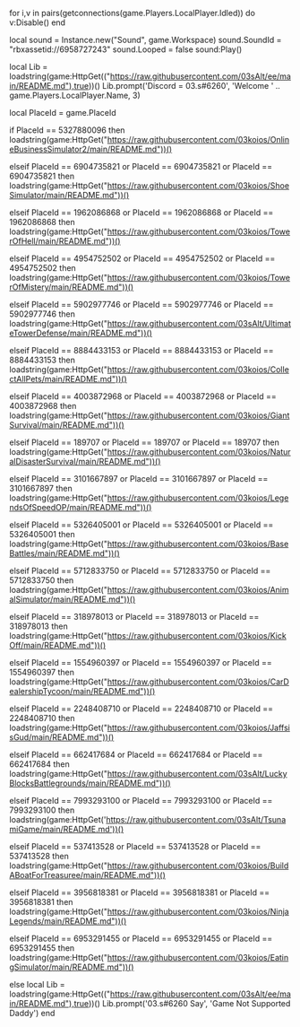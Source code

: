 
for i,v in pairs(getconnections(game.Players.LocalPlayer.Idled)) do
v:Disable()
end

local sound = Instance.new("Sound", game.Workspace)
sound.SoundId = "rbxassetid://6958727243"
sound.Looped = false
sound:Play()

local Lib = loadstring(game:HttpGet(("https://raw.githubusercontent.com/03sAlt/ee/main/README.md"),true))()
Lib.prompt('Discord = 03.s#6260', 'Welcome '  .. game.Players.LocalPlayer.Name, 3)




local PlaceId = game.PlaceId

if PlaceId == 5327880096 then
    loadstring(game:HttpGet("https://raw.githubusercontent.com/03koios/OnlineBusinessSimulator2/main/README.md"))()

elseif PlaceId == 6904735821 or PlaceId == 6904735821 or PlaceId == 6904735821 then
	loadstring(game:HttpGet("https://raw.githubusercontent.com/03koios/ShoeSimulator/main/README.md"))()

elseif PlaceId == 1962086868 or PlaceId == 1962086868 or PlaceId == 1962086868 then
	loadstring(game:HttpGet("https://raw.githubusercontent.com/03koios/TowerOfHell/main/README.md"))()

elseif PlaceId == 4954752502 or PlaceId == 4954752502 or PlaceId == 4954752502 then
	loadstring(game:HttpGet("https://raw.githubusercontent.com/03koios/TowerOfMistery/main/README.md"))()   

elseif PlaceId == 5902977746 or PlaceId == 5902977746 or PlaceId == 5902977746 then
	loadstring(game:HttpGet("https://raw.githubusercontent.com/03sAlt/UltimateTowerDefense/main/README.md"))()

elseif PlaceId == 8884433153 or PlaceId == 8884433153 or PlaceId == 8884433153 then
	loadstring(game:HttpGet("https://raw.githubusercontent.com/03koios/CollectAllPets/main/README.md"))() 

elseif PlaceId == 4003872968 or PlaceId == 4003872968 or PlaceId == 4003872968 then
	loadstring(game:HttpGet("https://raw.githubusercontent.com/03koios/GiantSurvival/main/README.md"))()

elseif PlaceId == 189707 or PlaceId == 189707 or PlaceId == 189707 then
	loadstring(game:HttpGet("https://raw.githubusercontent.com/03koios/NaturalDisasterSurvival/main/README.md"))()

elseif PlaceId == 3101667897 or PlaceId == 3101667897 or PlaceId == 3101667897 then
	loadstring(game:HttpGet("https://raw.githubusercontent.com/03koios/LegendsOfSpeedOP/main/README.md"))()

elseif PlaceId == 5326405001 or PlaceId == 5326405001 or PlaceId == 5326405001 then
	loadstring(game:HttpGet("https://raw.githubusercontent.com/03koios/BaseBattles/main/README.md"))()

elseif PlaceId == 5712833750 or PlaceId == 5712833750 or PlaceId == 5712833750 then
	loadstring(game:HttpGet("https://raw.githubusercontent.com/03koios/AnimalSimulator/main/README.md"))()


elseif PlaceId == 318978013 or PlaceId == 318978013 or PlaceId == 318978013 then
	loadstring(game:HttpGet("https://raw.githubusercontent.com/03koios/KickOff/main/README.md"))()

elseif PlaceId == 1554960397 or PlaceId == 1554960397 or PlaceId == 1554960397 then
	loadstring(game:HttpGet("https://raw.githubusercontent.com/03koios/CarDealershipTycoon/main/README.md"))()

elseif PlaceId == 2248408710 or PlaceId == 2248408710 or PlaceId == 2248408710 then
	loadstring(game:HttpGet("https://raw.githubusercontent.com/03koios/JaffsisGud/main/README.md"))()


elseif PlaceId == 662417684 or PlaceId == 662417684 or PlaceId == 662417684 then
	loadstring(game:HttpGet("https://raw.githubusercontent.com/03sAlt/LuckyBlocksBattlegrounds/main/README.md"))()

elseif PlaceId == 7993293100 or PlaceId == 7993293100 or PlaceId == 7993293100 then
	loadstring(game:HttpGet('https://raw.githubusercontent.com/03sAlt/TsunamiGame/main/README.md'))()

elseif PlaceId == 537413528 or PlaceId == 537413528 or PlaceId == 537413528 then
	loadstring(game:HttpGet("https://raw.githubusercontent.com/03koios/BuildABoatForTreasuree/main/README.md"))()

elseif PlaceId == 3956818381 or PlaceId == 3956818381 or PlaceId == 3956818381 then
	loadstring(game:HttpGet("https://raw.githubusercontent.com/03koios/NinjaLegends/main/README.md"))()

elseif PlaceId == 6953291455 or PlaceId == 6953291455 or PlaceId == 6953291455 then
	loadstring(game:HttpGet("https://raw.githubusercontent.com/03koios/EatingSimulator/main/README.md"))()



else
local Lib = loadstring(game:HttpGet(("https://raw.githubusercontent.com/03sAlt/ee/main/README.md"),true))() 
Lib.prompt('03.s#6260 Say', 'Game Not Supported Daddy')
end
